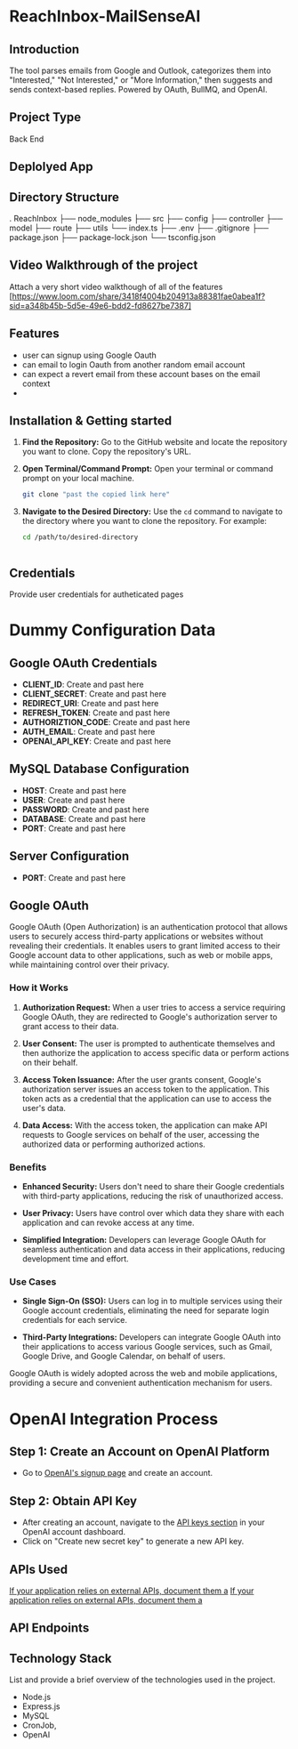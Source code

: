 # ReachInbox-MailSenseAI

## Introduction
The tool parses emails from Google and Outlook, categorizes them into "Interested," "Not Interested," or "More Information," then suggests and sends context-based replies. Powered by OAuth, BullMQ, and OpenAI.

## Project Type
 Back End 

## Deplolyed App


## Directory Structure
.
ReachInbox
├── node_modules
├── src
   ├── config
   ├── controller
   ├── model
   ├── route
   ├── utils
   └── index.ts
├── .env
├── .gitignore
├── package.json
├── package-lock.json
└── tsconfig.json



## Video Walkthrough of the project
Attach a very short video walkthough of all of the features [https://www.loom.com/share/3418f4004b204913a88381fae0abea1f?sid=a348b45b-5d5e-49e6-bdd2-fd8627be7387]

## Features
- user can signup using Google Oauth
- can email to login Oauth from another random email account
- can expect a revert email from these account bases on the email context
- 

## Installation & Getting started
1. **Find the Repository:**
   Go to the GitHub website and locate the repository you want to clone. Copy the repository's URL.

2. **Open Terminal/Command Prompt:**
   Open your terminal or command prompt on your local machine.
      ```bash
   git clone "past the copied link here"

4. **Navigate to the Desired Directory:**
   Use the `cd` command to navigate to the directory where you want to clone the repository. For example:
   ```bash
   cd /path/to/desired-directory

```
```

## Credentials
Provide user credentials for autheticated pages

# Dummy Configuration Data

## Google OAuth Credentials
- **CLIENT_ID**: Create and past here
- **CLIENT_SECRET**: Create and past here
- **REDIRECT_URI**: Create and past here
- **REFRESH_TOKEN**:  Create and past here
- **AUTHORIZTION_CODE**:  Create and past here
- **AUTH_EMAIL**:  Create and past here
- **OPENAI_API_KEY**:  Create and past here

## MySQL Database Configuration
- **HOST**:  Create and past here
- **USER**:  Create and past here
- **PASSWORD**:  Create and past here
- **DATABASE**: Create and past here
- **PORT**:  Create and past here

## Server Configuration
- **PORT**: Create and past here


## Google OAuth

Google OAuth (Open Authorization) is an authentication protocol that allows users to securely access third-party applications or websites without revealing their credentials. It enables users to grant limited access to their Google account data to other applications, such as web or mobile apps, while maintaining control over their privacy.

### How it Works

1. **Authorization Request:**
   When a user tries to access a service requiring Google OAuth, they are redirected to Google's authorization server to grant access to their data.

2. **User Consent:**
   The user is prompted to authenticate themselves and then authorize the application to access specific data or perform actions on their behalf.

3. **Access Token Issuance:**
   After the user grants consent, Google's authorization server issues an access token to the application. This token acts as a credential that the application can use to access the user's data.

4. **Data Access:**
   With the access token, the application can make API requests to Google services on behalf of the user, accessing the authorized data or performing authorized actions.

### Benefits

- **Enhanced Security:** Users don't need to share their Google credentials with third-party applications, reducing the risk of unauthorized access.
  
- **User Privacy:** Users have control over which data they share with each application and can revoke access at any time.
  
- **Simplified Integration:** Developers can leverage Google OAuth for seamless authentication and data access in their applications, reducing development time and effort.

### Use Cases

- **Single Sign-On (SSO):** Users can log in to multiple services using their Google account credentials, eliminating the need for separate login credentials for each service.

- **Third-Party Integrations:** Developers can integrate Google OAuth into their applications to access various Google services, such as Gmail, Google Drive, and Google Calendar, on behalf of users.

Google OAuth is widely adopted across the web and mobile applications, providing a secure and convenient authentication mechanism for users.

# OpenAI Integration Process

## Step 1: Create an Account on OpenAI Platform
- Go to [OpenAI's signup page](https://platform.openai.com/signup) and create an account.

## Step 2: Obtain API Key
- After creating an account, navigate to the [API keys section](https://platform.openai.com/account/api-keys) in your OpenAI account dashboard.
- Click on "Create new secret key" to generate a new API key.


## APIs Used
[If your application relies on external APIs, document them a](https://gmail.googleapis.com/gmail/v1/users/${emailParam}/messages/${messageIdParam}`;)
[If your application relies on external APIs, document them a](https://gmail.googleapis.com/gmail/v1/users/${email}/threads?maxResults=100`;)

## API Endpoints




## Technology Stack
List and provide a brief overview of the technologies used in the project.

- Node.js
- Express.js
- MySQL
- CronJob,
- OpenAI
